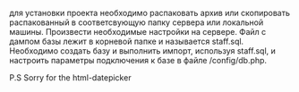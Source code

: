  для установки проекта необходимо распаковать архив
 или скопировать распакованный в соответсвующую папку
 сервера или локальной машины. Произвести необходимые 
настройки на сервере.
Файл с дампом базы лежит в корневой папке и называется staff.sql. 
Необходимо создать базу и выполнить импорт, используя staff.sql,
и настроить параметры подключения к базе в файле /config/db.php.

P.S Sorry for the html-datepicker
